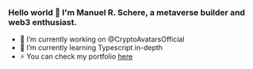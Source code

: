 
### Hello world 👋 I'm Manuel R. Schere, a metaverse builder and web3 enthusiast.
- 🔭 I’m currently working on @CryptoAvatarsOfficial
- 🌱 I’m currently learning Typescript in-depth
- ⚡ You can check my portfolio [here]([https://www.google.com](https://mschere.github.io/portfolio/en))


<!--
**MSchere/MSchere** is a ✨ _special_ ✨ repository because its `README.md` (this file) appears on your GitHub profile.

Here are some ideas to get you started:

- 🔭 I’m currently working on ...
- 🌱 I’m currently learning ...
- 👯 I’m looking to collaborate on ...
- 🤔 I’m looking for help with ...
- 💬 Ask me about ...
- 📫 How to reach me: ...
- 😄 Pronouns: ...
- ⚡ Fun fact: ...
-->
